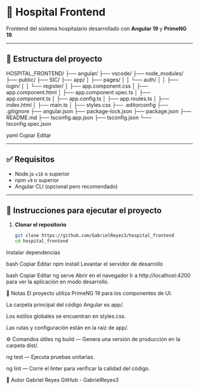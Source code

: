 # 🏥 Hospital Frontend

Frontend del sistema hospitalario desarrollado con **Angular 19** y **PrimeNG 19**.

---

## 📁 Estructura del proyecto

HOSPITAL_FRONTEND/
├── angular/
├── vscode/
├── node_modules/
├── public/
├── SIC/
├── app/
│ ├── pages/
│ │ └── auth/
│ │ ├── login/
│ │ └── register/
│ ├── app.component.css
│ ├── app.component.html
│ ├── app.component.spec.ts
│ ├── app.component.ts
│ ├── app.config.ts
│ ├── app.routes.ts
│ ├── index.html
│ ├── main.ts
│ ├── styles.css
├── .editorconfig
├── .gitignore
├── angular.json
├── package-lock.json
├── package.json
├── README.md
├── tsconfig.app.json
├── tsconfig.json
└── tsconfig.spec.json

yaml
Copiar
Editar

---

## ✅ Requisitos

- Node.js `v18` o superior  
- npm `v9` o superior  
- Angular CLI (opcional pero recomendado)

---

## 🚀 Instrucciones para ejecutar el proyecto

1. **Clonar el repositorio**
   ```bash
   git clone https://github.com/GabrielReyes3/hospital_frontend
   cd hospital_frontend
Instalar dependencias

bash
Copiar
Editar
npm install
Levantar el servidor de desarrollo

bash
Copiar
Editar
ng serve
Abrir en el navegador
Ir a http://localhost:4200 para ver la aplicación en modo desarrollo.

📝 Notas
El proyecto utiliza PrimeNG 19 para los componentes de UI.

La carpeta principal del código Angular es app/.

Los estilos globales se encuentran en styles.css.

Las rutas y configuración están en la raíz de app/.

⚙️ Comandos útiles
ng build — Genera una versión de producción en la carpeta dist/.

ng test — Ejecuta pruebas unitarias.

ng lint — Corre el linter para verificar la calidad del código.

👤 Autor
Gabriel Reyes
GitHub - GabrielReyes3